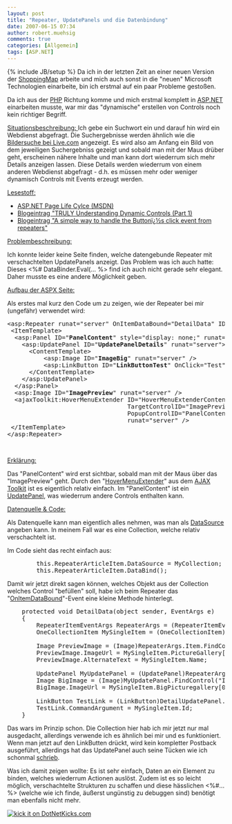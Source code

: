 ```yaml
---
layout: post
title: "Repeater, UpdatePanels und die Datenbindung"
date: 2007-06-15 07:34
author: robert.muehsig
comments: true
categories: [Allgemein]
tags: [ASP.NET]
---
```

{% include JB/setup %}
Da ich in der letzten Zeit an einer neuen Version der <a target="_blank" href="http://www.shoppingmap.de" title="ShoppingMap">ShoppingMap</a> arbeite und mich auch sonst in die "neuen" Microsoft Technologien einarbeite, bin ich erstmal auf ein paar Probleme gestoßen.

Da ich aus der <a target="_blank" href="http://php.net" title="PHP.net">PHP</a> Richtung komme und mich erstmal komplett in <a target="_blank" href="http://www.asp.net" title="ASP.NET">ASP.NET</a> einarbeiten musste, war mir das "dynamische" erstellen von Controls noch kein richtiger Begriff.

<u>Situationsbeschreibung:
</u>Ich gebe ein Suchwort ein und darauf hin wird ein Webdienst abgefragt. Die Suchergebnisse werden ähnlich wie die <a target="_blank" href="http://search.live.com/images/results.aspx?q=&amp;FORM=BIIR" title="Bildersuche bei Live.com">Bildersuche bei Live.com</a> angezeigt. Es wird also am Anfang ein Bild von dem jeweiligen Suchergebniss gezeigt und sobald man mit der Maus drüber geht, erscheinen nähere Inhalte und man kann dort wiederrum sich mehr Details anzeigen lassen. Diese Details werden wiederrum von einem anderen Webdienst abgefragt - d.h. es müssen mehr oder weniger dynamisch Controls mit Events erzeugt werden.

<u>Lesestoff:</u>
<ul>
	<li><a target="_blank" href="http://msdn2.microsoft.com/en-us/library/ms178472.aspx" title="ASP.NET Page Life Cylce (MSDN)">ASP.NET Page Life Cylce (MSDN)</a></li>
	<li><a target="_blank" href="http://weblogs.asp.net/infinitiesloop/archive/2006/08/25/TRULY-Understanding-Dynamic-Controls-_2800_Part-1_2900_.aspx" title="Blogeintrag ">Blogeintrag "TRULY Understanding Dynamic Controls (Part 1)</a></li>
	<li><a target="_blank" href="http://www.jeffzon.net/Blog/post/A-simple-way-to-handle-the-Buttons-click-event-from-repeaters.aspx" title="Blogeintrag ">Blogeintrag "A simple way to handle the Buttonï¿½s click event from repeaters"</a></li>
</ul>
<u>Problembeschreibung:</u>

Ich konnte leider keine Seite finden, welche datengebunde Repeater mit verschachtelten UpdatePanels anzeigt. Das Problem was ich auch hatte: Dieses &lt;%# DataBinder.Eval(... %&gt; find ich auch nicht gerade sehr elegant. Daher musste es eine andere Möglichkeit geben.

<u>Aufbau der ASPX Seite:</u>

Als erstes mal kurz den Code um zu zeigen, wie der Repeater bei mir (ungefähr) verwendet wird:
<pre class="csharpcode">&lt;asp:Repeater runat=<span class="str">"server"</span> OnItemDataBound=<span class="str">"DetailData"</span> ID=<span class="str">"RepeaterArticleItem"</span>&gt; 
 &lt;ItemTemplate&gt; 
  &lt;asp:Panel ID=<span class="str">"<strong>PanelContent</strong>"</span> style=<span class="str">"display: none;"</span> runat=<span class="str">"server"</span>&gt; 
    &lt;asp:UpdatePanel ID=<span class="str">"<strong>UpdatePanelDetails</strong>"</span> runat=<span class="str">"server"</span>&gt; 
      &lt;ContentTemplate&gt; 
          &lt;asp:Image ID=<span class="str">"<strong>ImageBig</strong>"</span> runat=<span class="str">"server"</span> /&gt; 
          &lt;asp:LinkButton ID=<span class="str">"<strong>LinkButtonTest</strong>"</span> OnClick=<span class="str">"Test"</span> Text=<span class="str">"Test" </span>runat=<span class="str">"server"</span> /&gt; 
      &lt;/ContentTemplate&gt; 
    &lt;/asp:UpdatePanel&gt; 
  &lt;/asp:Panel&gt; 
  &lt;asp:Image ID=<span class="str">"<strong>ImagePreview</strong>"</span> runat=<span class="str">"server"</span> /&gt; 
  &lt;ajaxToolkit:HoverMenuExtender ID=<span class="str">"HoverMenuExtenderContent"</span> 
                                 TargetControlID=<span class="str">"ImagePreview"</span> 
                                 PopupControlID=<span class="str">"PanelContent"</span> 
                                 runat=<span class="str">"server"</span> /&gt; 
 &lt;/ItemTemplate&gt; 
&lt;/asp:Repeater&gt;</pre>
<pre class="csharpcode"> </pre>
<u>Erklärung:</u>

Das "PanelContent" wird erst sichtbar, sobald man mit der Maus über das "ImagePreview" geht. Durch den "<a target="_blank" href="http://ajax.asp.net/ajaxtoolkit/HoverMenu/HoverMenu.aspx" title="HoverMenuExtender - Control Toolkit">HoverMenuExtender</a>" aus dem <a target="_blank" href="http://ajax.asp.net/downloads/default.aspx?tabid=47" title="Microsoft AJAX Downloads">AJAX Toolkit</a> ist es eigentlich relativ einfach.
Im "PanelContent" ist ein <a target="_blank" href="http://ajax.asp.net/docs/" title="Microsoft AJAX Docs">UpdatePanel</a>, was wiederrum andere Controls enthalten kann.

<u>Datenquelle &amp; Code:</u>

Als Datenquelle kann man eigentlich alles nehmen, was man als <a target="_blank" href="http://msdn2.microsoft.com/de-de/library/system.web.ui.webcontrols.repeater.datasource(VS.80).aspx" title="MSDN DataSource">DataSource</a> angeben kann. In meinem Fall war es eine Collection, welche relativ verschachtelt ist.

Im Code sieht das recht einfach aus:
<pre class="csharpcode">        <span class="kwrd">this</span>.RepeaterArticleItem.DataSource = MyCollection; 
        <span class="kwrd">this</span>.RepeaterArticleItem.DataBind();</pre>
Damit wir jetzt direkt sagen können, welches Objekt aus der Collection welches Control "befüllen" soll, habe ich beim Repeater das "<a target="_blank" href="http://msdn2.microsoft.com/de-de/library/system.web.ui.webcontrols.repeater.itemdatabound(vs.80).aspx" title="MSDN OnItemDataBound">OnItemDataBound</a>"-Event eine kleine Methode hinterlegt.
<pre class="csharpcode">    <span class="kwrd">protected</span> <span class="kwrd">void</span> DetailData(<span class="kwrd">object</span> sender, EventArgs e) 
    { 
        RepeaterItemEventArgs RepeaterArgs = (RepeaterItemEventArgs)e; 
        OneCollectionItem MySingleItem = (OneCollectionItem)RepeaterArgs.Item.DataItem;   

        Image PreviewImage = (Image)RepeaterArgs.Item.FindControl(<span class="str">"ImagePreview"</span>); 
        PreviewImage.ImageUrl = MySingleItem.PictureGallery[0].Url; 
        PreviewImage.AlternateText = MySingleItem.Name;   

        UpdatePanel MyUpdatePanel = (UpdatePanel)RepeaterArgs.Item.FindControl(<span class="str">"UpdatePanelArticle"</span>); 
        Image BigImage = (Image)MyUpdatePanel.FindControl(<span class="str">"ImageDetailArticle"</span>); 
        BigImage.ImageUrl = MySingleItem.BigPicturegallery[0].Url;   

        LinkButton TestLink = (LinkButton)DetailUpdatePanel.FindControl(<span class="str">"LinkButtonTest"</span>); 
        TestLink.CommandArgument = MySingleItem.Id; 
    }</pre>
Das wars im Prinzip schon.
Die Collection hier hab ich mir jetzt nur mal ausgedacht, allerdings verwende ich es ähnlich bei mir und es funktioniert. Wenn man jetzt auf den LinkButten drückt, wird kein kompletter Postback ausgeführt, allerdings hat das UpdatePanel auch seine Tücken wie ich schonmal <a target="_blank" href="{{BASE_PATH}}/2007/06/07/gute-und-schlechte-seiten-des-updatepanels/" title="Code-Inside.de Blogeintrag zu den Guten und Schlechten Seiten des UpdatePanels">schrieb</a>.

Was ich damit zeigen wollte: Es ist sehr einfach, Daten an ein Element zu binden, welches wiederrum Actionen auslöst. Zudem ist es so leicht möglich, verschachtelte Strukturen zu schaffen und diese hässlichen &lt;%#... %&gt; (welche wie ich finde, äußerst ungünstig zu debuggen sind) benötigt man ebenfalls nicht mehr.

<a href="http://www.dotnetkicks.com/kick/?url={{BASE_PATH}}/2007/06/15/repeater-updatepanels-und-die-datenbindung/"><img src="http://www.dotnetkicks.com/Services/Images/KickItImageGenerator.ashx?url={{BASE_PATH}}/2007/06/15/repeater-updatepanels-und-die-datenbindung/" border="0" alt="kick it on DotNetKicks.com" /></a>

